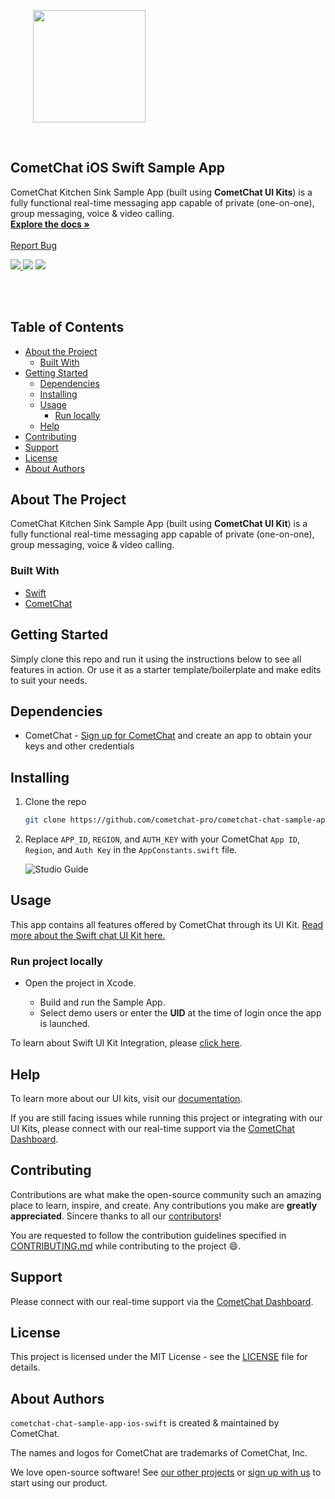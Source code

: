 <div style="width:100%">
    <div style="width:50%; display:inline-block">
        <p align="center">
        <img align="center" width="180" height="180" alt="" src="https://github.com/cometchat-pro/ios-swift-chat-app/blob/master/Screenshots/logo.png">    
        </p>    
    </div>    
</div>
</div>

</br>

  <h2 align="left">CometChat iOS Swift Sample App</h3>

  <p align="left">
    CometChat Kitchen Sink Sample App (built using <b>CometChat UI Kits</b>) is a fully functional real-time messaging app capable of private (one-on-one), group messaging, voice & video calling.
    <br />
    <a href="https://www.cometchat.com/docs/v4/ios-uikit/overview"><strong>Explore the docs »</strong></a>
    <br />
    <br />
    <a href="https://github.com/cometchat-pro/cometchat-chat-sample-app-ios-swift/issues">Report Bug</a>
  </p>
</p>


<p align="left">

 <a href="https://github.com/cometchat-pro/ios-swift-chat-ui-kit/releases" alt="Releases">
  <img src="https://img.shields.io/github/v/release/cometchat-pro/android-java-chat-app" />
    </a>
<a href=""><img src="https://img.shields.io/badge/language-Objective--C%20%7C%20Swift-orange.svg" /></a>
 <a href="https://twitter.com/CometChat">
        <img src="https://img.shields.io/twitter/follow/CometChat?label=CometChat&style=social" />
    </a>

</p>
</br></br>

<!-- TABLE OF CONTENTS -->

## Table of Contents

- [About the Project](#about-the-project)
  - [Built With](#built-with)
- [Getting Started](#getting-started)
  - [Dependencies](#dependencies)
  - [Installing](#installing)
  - [Usage](#usage)
    - [Run locally](#run-project-locally)
  - [Help](#help)
- [Contributing](#contributing)
- [Support](#support)
- [License](#license)
- [About Authors](#about-authors)

<!-- ABOUT THE PROJECT -->

## About The Project

CometChat Kitchen Sink Sample App (built using **CometChat UI Kit**) is a fully functional real-time messaging app capable of private (one-on-one), group messaging, voice & video calling.

### Built With

- [Swift](https://developer.apple.com/swift/)
- [CometChat](https://cometchat.com)

<!-- GETTING STARTED -->

## Getting Started

Simply clone this repo and run it using the instructions below to see all features in action. Or use it as a starter template/boilerplate and make edits to suit your needs.

## Dependencies

- CometChat - [Sign up for CometChat](https://app.cometchat.com) and create an app to obtain your keys and other credentials

## Installing

1. Clone the repo

   ```sh
   git clone https://github.com/cometchat-pro/cometchat-chat-sample-app-ios-swift.git -b v4
   
   ```
2. Replace `APP_ID`, `REGION`, and `AUTH_KEY` with your CometChat `App ID`, `Region`, and `Auth Key` in the `AppConstants.swift` file.

   ![Studio Guide](https://github.com/cometchat-pro-samples/ios-swift-chat-app/blob/v2/Screenshots/Auth.png)

<!-- USAGE EXAMPLES -->

## Usage

This app contains all features offered by CometChat through its UI Kit. [Read more about the Swift chat UI Kit here.](https://www.cometchat.com/docs/v4/ios-uikit/overview)

### Run project locally

- Open the project in Xcode.

   - Build and run the Sample App.
   -  Select demo users or enter the **UID** at the time of login once the app is launched.

To learn about Swift UI Kit Integration, please [click here](https://www.cometchat.com/docs/v4/ios-uikit/integration).

## Help

To learn more about our UI kits, visit our [documentation](https://www.cometchat.com/docs/v4/uikits).

If you are still facing issues while running this project or integrating with our UI Kits, please connect with our real-time support via the [CometChat Dashboard](https://app.cometchat.com/).

<!-- CONTRIBUTING -->

## Contributing

Contributions are what make the open-source community such an amazing place to learn, inspire, and create. Any contributions you make are **greatly appreciated**. Sincere thanks to all our [contributors](https://github.com/cometchat-pro/ios-swift-chat-app/graphs/contributors)!

You are requested to follow the contribution guidelines specified in [CONTRIBUTING.md](./CONTRIBUTING.md) while contributing to the project :smile:.

## Support

Please connect with our real-time support via the [CometChat Dashboard](https://app.cometchat.com/).

<!-- LICENSE -->

## License

This project is licensed under the MIT License - see the [LICENSE](./License.md) file for details.

## About Authors

`cometchat-chat-sample-app-ios-swift` is created & maintained by CometChat.

The names and logos for CometChat are trademarks of CometChat, Inc.

We love open-source software! See [our other projects](https://github.com/cometchat-pro) or [sign up with us](https://app.cometchat.com) to start using our product.


